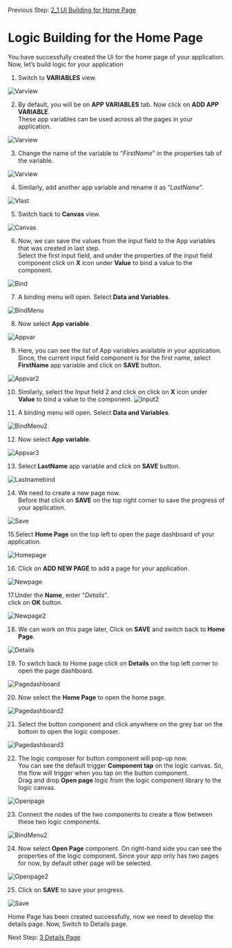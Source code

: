 Previous Step: <a href="https://github.com/SAP-samples/process-automation-enablement/blob/main/Workshops/LCNC_Roadshow%20-%20simplified/AppGyver/2%20Home%20Page/2_1%20UI%20Building/readme.md">  2_1 UI Building for Home Page</a>

# Logic Building for the Home Page

You have successfully created the UI for the home page of your application. Now, let’s build logic for your application

1. Switch to <b>VARIABLES</b> view.

![Varview](Images/23.png)

2. By default, you will be on <b>APP VARIABLES</b> tab. Now click on <b>ADD APP VARIABLE</b>.<br>
   These app variables can be used across all the pages in your application.

![Varview](Images/24.png)

3. Change the name of the variable to “<i>FirstName</i>” in the properties tab of the variable.

![Varview](Images/26.png)

4. Similarly, add another app variable and rename it as “<i>LastName</i>”.

![Vlast](Images/27.png)	
  
5. Switch back to <b>Canvas</b> view.

![Canvas](Images/25.png)

6. Now, we can save the values from the input field to the App variables that was created in last step.<br>
Select the first input field, and under the properties of the input field component click on <b>X</b> icon under <b>Value</b> to bind a value to the component.

![Bind](Images/Screenshot%202022-09-20%20at%2021.38.35.png)

7. A binding menu will open. Select <b>Data and Variables</b>.

![BindMenu](Images/Screenshot%202022-09-20%20at%2021.39.53.png)

8. Now select <b>App variable</b>.

![Appvar](Images/Screenshot%202022-09-20%20at%2021.41.30.png)

9. Here, you can see the list of App variables available in your application.<br>
 Since, the current input field component is for the first name, select <b>FirstName</b> app variable and click on <b>SAVE</b> button.

 ![Appvar2](Images/Screenshot%202022-09-20%20at%2021.52.55.png)
 
10.  Similarly, select the Input field 2 and click on click on <b>X</b> icon under <b>Value</b> to bind a value to the component.
![Input2](Images/Screenshot%202022-09-20%20at%2021.56.17.png) 

11. A binding menu will open. Select <b>Data and Variables</b>.

![BindMenu2](Images/2.png)

12. Now select <b>App variable</b>.

![Appvar3](Images/3.png)

13. Select <b>LastName</b> app variable and click on <b>SAVE</b> button.

![Lastnamebind](Images/Screenshot%202022-09-20%20at%2021.57.53.png)

14. We need to create a new page now.<br> Before that click on <b>SAVE</b> on the top right corner to
save the progress of your application.

![Save](Images/Screenshot%202022-09-28%20at%2015.41.44.png)

15.Select <b>Home Page</b> on the top left to open the page dashboard of your application.

![Homepage](Images/Screenshot%202022-09-20%20at%2022.01.58.png)

16. Click on <b>ADD NEW PAGE</b> to add a page for your application.

![Newpage](Images/Screenshot%202022-09-20%20at%2022.05.20.png)

17.Under the <b>Name</b>, enter "<i>Details</i>".<br>
 click on <b>OK</b> button.

 ![Newpage2](Images/Screenshot%202022-09-20%20at%2022.10.26.png)

18. We can work on this page later, Click on <b>SAVE</b> and switch back to <b>Home Page</b>.

![Details](Images/Screenshot%202022-09-20%20at%2022.12.10.png)

19. To switch back to Home page click on <b>Details</b> on the top left corner to open the page dashboard.

![Pagedashboard](Images/Screenshot%202022-09-20%20at%2022.16.30.png)

20. Now select the <b>Home Page</b> to open the home page.

![Pagedashboard2](Images/Screenshot%202022-09-20%20at%2022.17.32.png)

21. Select the button component and click anywhere on the grey bar on the bottom to open the logic composer.

![Pagedashboard3](Images/Screenshot%202022-09-20%20at%2022.20.36.png)

22. The logic composer for button component will pop-up now.<br> You can see the default trigger <b>Component tap</b> on the logic canvas. So, the flow will trigger when you tap on the button component.<br>
Drag and drop <b>Open page</b> logic from the logic component library to the logic canvas.

![Openpage](Images/Screenshot%202022-09-20%20at%2022.22.39.png)

23. Connect the nodes of the two components to create a flow between these two logic components.

![BindMenu2](Images/Screenshot%202022-09-20%20at%2022.27.12.png)

24. Now select <b>Open Page</b> component. On right-hand side you can see the properties of the logic
component. Since your app only has two pages for now, by default other page will be selected.

![Openpage2](Images/Screenshot%202022-09-20%20at%2022.29.29.png)

25. Click on <b>SAVE</b> to save your progress.

![Save](Images/Screenshot%202022-09-20%20at%2022.31.51.png)


Home Page has been created successfully, now we need to develop the details page. Now, Switch to Details page.

Next Step: <a href="https://github.com/SAP-samples/process-automation-enablement/blob/main/Workshops/LCNC_Roadshow%20-%20simplified/AppGyver/3%20Details%20Page/3_1%20UI%20Building%20for%20Details%20page/Readme.md">3 Details Page</a>

		
	
	
		


		



		
	
	
		
 
 


		
	
	
		

		
	
	
		

		
	
	
		
	
		
	
		


		
	
	
		
